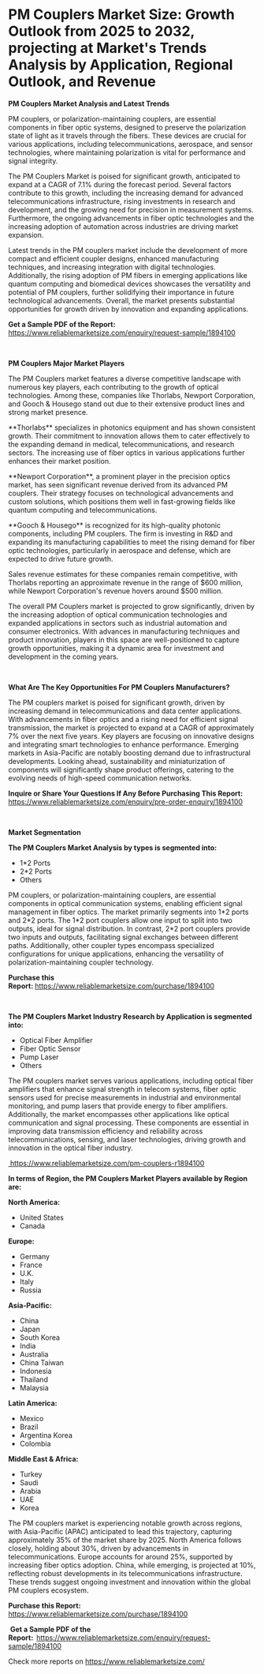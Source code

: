 <p><h1>PM Couplers Market Size: Growth Outlook from 2025 to 2032, projecting at Market's Trends Analysis by Application, Regional Outlook, and Revenue</h1></p><p><strong>PM Couplers Market Analysis and Latest Trends</strong></p>
<p><p>PM couplers, or polarization-maintaining couplers, are essential components in fiber optic systems, designed to preserve the polarization state of light as it travels through the fibers. These devices are crucial for various applications, including telecommunications, aerospace, and sensor technologies, where maintaining polarization is vital for performance and signal integrity.</p><p>The PM Couplers Market is poised for significant growth, anticipated to expand at a CAGR of 7.1% during the forecast period. Several factors contribute to this growth, including the increasing demand for advanced telecommunications infrastructure, rising investments in research and development, and the growing need for precision in measurement systems. Furthermore, the ongoing advancements in fiber optic technologies and the increasing adoption of automation across industries are driving market expansion.</p><p>Latest trends in the PM couplers market include the development of more compact and efficient coupler designs, enhanced manufacturing techniques, and increasing integration with digital technologies. Additionally, the rising adoption of PM fibers in emerging applications like quantum computing and biomedical devices showcases the versatility and potential of PM couplers, further solidifying their importance in future technological advancements. Overall, the market presents substantial opportunities for growth driven by innovation and expanding applications.</p></p>
<p><strong>Get a Sample PDF of the Report:&nbsp;</strong> <a href="https://www.reliablemarketsize.com/enquiry/request-sample/1894100?utm_campaign=3351&utm_medium=2&utm_source=Github&utm_content=ia&utm_term=06042025&utm_id=pm-couplers">https://www.reliablemarketsize.com/enquiry/request-sample/1894100</a></p>
<p>&nbsp;</p>
<p><strong>PM Couplers Major Market Players</strong></p>
<p><p>The PM Couplers market features a diverse competitive landscape with numerous key players, each contributing to the growth of optical technologies. Among these, companies like Thorlabs, Newport Corporation, and Gooch & Housego stand out due to their extensive product lines and strong market presence.</p><p>**Thorlabs** specializes in photonics equipment and has shown consistent growth. Their commitment to innovation allows them to cater effectively to the expanding demand in medical, telecommunications, and research sectors. The increasing use of fiber optics in various applications further enhances their market position.</p><p>**Newport Corporation**, a prominent player in the precision optics market, has seen significant revenue derived from its advanced PM couplers. Their strategy focuses on technological advancements and custom solutions, which positions them well in fast-growing fields like quantum computing and telecommunications.</p><p>**Gooch & Housego** is recognized for its high-quality photonic components, including PM couplers. The firm is investing in R&D and expanding its manufacturing capabilities to meet the rising demand for fiber optic technologies, particularly in aerospace and defense, which are expected to drive future growth.</p><p>Sales revenue estimates for these companies remain competitive, with Thorlabs reporting an approximate revenue in the range of $600 million, while Newport Corporation's revenue hovers around $500 million.</p><p>The overall PM Couplers market is projected to grow significantly, driven by the increasing adoption of optical communication technologies and expanded applications in sectors such as industrial automation and consumer electronics. With advances in manufacturing techniques and product innovation, players in this space are well-positioned to capture growth opportunities, making it a dynamic area for investment and development in the coming years.</p></p>
<p>&nbsp;</p>
<p><strong>What Are The Key Opportunities For PM Couplers Manufacturers?</strong></p>
<p><p>The PM couplers market is poised for significant growth, driven by increasing demand in telecommunications and data center applications. With advancements in fiber optics and a rising need for efficient signal transmission, the market is projected to expand at a CAGR of approximately 7% over the next five years. Key players are focusing on innovative designs and integrating smart technologies to enhance performance. Emerging markets in Asia-Pacific are notably boosting demand due to infrastructural developments. Looking ahead, sustainability and miniaturization of components will significantly shape product offerings, catering to the evolving needs of high-speed communication networks.</p></p>
<p><strong>Inquire or Share Your Questions If Any Before Purchasing This Report:</strong> <a href="https://www.reliablemarketsize.com/enquiry/pre-order-enquiry/1894100?utm_campaign=3351&utm_medium=2&utm_source=Github&utm_content=ia&utm_term=06042025&utm_id=pm-couplers">https://www.reliablemarketsize.com/enquiry/pre-order-enquiry/1894100</a></p>
<p>&nbsp;</p>
<p><strong>Market Segmentation</strong></p>
<p><strong>The PM Couplers Market Analysis by types is segmented into:</strong></p>
<p><ul><li>1*2 Ports</li><li>2*2 Ports</li><li>Others</li></ul></p>
<p><p>PM couplers, or polarization-maintaining couplers, are essential components in optical communication systems, enabling efficient signal management in fiber optics. The market primarily segments into 1*2 ports and 2*2 ports. The 1*2 port couplers allow one input to split into two outputs, ideal for signal distribution. In contrast, 2*2 port couplers provide two inputs and outputs, facilitating signal exchanges between different paths. Additionally, other coupler types encompass specialized configurations for unique applications, enhancing the versatility of polarization-maintaining coupler technology.</p></p>
<p><strong>Purchase this Report:&nbsp;</strong><a href="https://www.reliablemarketsize.com/purchase/1894100?utm_campaign=3351&utm_medium=2&utm_source=Github&utm_content=ia&utm_term=06042025&utm_id=pm-couplers">https://www.reliablemarketsize.com/purchase/1894100</a></p>
<p>&nbsp;</p>
<p><strong>The PM Couplers Market Industry Research by Application is segmented into:</strong></p>
<p><ul><li>Optical Fiber Amplifier</li><li>Fiber Optic Sensor</li><li>Pump Laser</li><li>Others</li></ul></p>
<p><p>The PM couplers market serves various applications, including optical fiber amplifiers that enhance signal strength in telecom systems, fiber optic sensors used for precise measurements in industrial and environmental monitoring, and pump lasers that provide energy to fiber amplifiers. Additionally, the market encompasses other applications like optical communication and signal processing. These components are essential in improving data transmission efficiency and reliability across telecommunications, sensing, and laser technologies, driving growth and innovation in the optical fiber industry.</p></p>
<p><a href="https://www.reliablemarketsize.com/pm-couplers-r1894100?utm_campaign=3351&utm_medium=2&utm_source=Github&utm_content=ia&utm_term=06042025&utm_id=pm-couplers">&nbsp;https://www.reliablemarketsize.com/pm-couplers-r1894100</a></p>
<p><strong>In terms of Region, the PM Couplers Market Players available by Region are:</strong></p>
<p>
    <p> <strong> North America: </strong>
        <ul>
            <li>United States</li>
            <li>Canada</li>
        </ul>
        </p> 
    <p> <strong> Europe: </strong>
        <ul>
            <li>Germany</li>
            <li>France</li>
            <li>U.K.</li>
            <li>Italy</li>
            <li>Russia</li>
        </ul>
        </p> 
    <p> <strong> Asia-Pacific: </strong>
        <ul>
            <li>China</li>
            <li>Japan</li>
            <li>South Korea</li>
            <li>India</li>
            <li>Australia</li>
            <li>China Taiwan</li>
            <li>Indonesia</li>
            <li>Thailand</li>
            <li>Malaysia</li>
        </ul>
        </p> 
    <p> <strong> Latin America: </strong>
        <ul>
            <li>Mexico</li>
            <li>Brazil</li>
            <li>Argentina Korea</li>
            <li>Colombia</li>
        </ul>
        </p> 
    <p> <strong> Middle East & Africa: </strong>
        <ul>
            <li>Turkey</li>
            <li>Saudi</li>
            <li>Arabia</li>
            <li>UAE</li>
            <li>Korea</li>
        </ul>
    </p>
    </p>
<p><p>The PM couplers market is experiencing notable growth across regions, with Asia-Pacific (APAC) anticipated to lead this trajectory, capturing approximately 35% of the market share by 2025. North America follows closely, holding about 30%, driven by advancements in telecommunications. Europe accounts for around 25%, supported by increasing fiber optics adoption. China, while emerging, is projected at 10%, reflecting robust developments in its telecommunications infrastructure. These trends suggest ongoing investment and innovation within the global PM couplers ecosystem.</p></p>
<p><strong>Purchase this Report: </strong><a href="https://www.reliablemarketsize.com/purchase/1894100?utm_campaign=3351&utm_medium=2&utm_source=Github&utm_content=ia&utm_term=06042025&utm_id=pm-couplers">https://www.reliablemarketsize.com/purchase/1894100</a></p>
<p>&nbsp;<strong>Get a Sample PDF of the Report:&nbsp;&nbsp;</strong><a href="https://www.reliablemarketsize.com/enquiry/request-sample/1894100?utm_campaign=3351&utm_medium=2&utm_source=Github&utm_content=ia&utm_term=06042025&utm_id=pm-couplers">https://www.reliablemarketsize.com/enquiry/request-sample/1894100</a></p>
<p><strong></strong></p>
<p>Check more reports on <a href="https://www.reliablemarketsize.com/?utm_campaign=3351&utm_medium=2&utm_source=Github&utm_content=ia&utm_term=06042025&utm_id=pm-couplers">https://www.reliablemarketsize.com/</a></p>